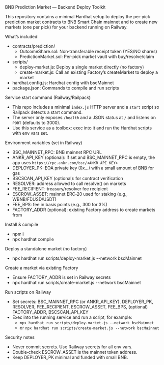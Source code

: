 BNB Prediction Market — Backend Deploy Toolkit

This repository contains a minimal Hardhat setup to deploy the per‑pick prediction market contracts to BNB Smart Chain mainnet and to create new markets (one per pick) for your backend running on Railway.

What’s included
- contracts/prediction/
  - OutcomeShare.sol: Non‑transferable receipt token (YES/NO shares)
  - PredictionMarket.sol: Per‑pick market vault with buy/resolve/claim
- scripts/
  - deploy-market.js: Deploy a single market directly (no factory)
  - create-market.js: Call an existing Factory’s createMarket to deploy a market
- hardhat.config.js: Hardhat config with bscMainnet
- package.json: Commands to compile and run scripts

Service start command (Railway/Railpack)
- This repo includes a minimal `index.js` HTTP server and a `start` script so Railpack detects a start command.
- The server only exposes `/health` and a JSON status at `/` and listens on `PORT` (defaults to 3000).
- Use this service as a toolbox: exec into it and run the Hardhat scripts with env vars set.

Environment variables (set in Railway)
- BSC_MAINNET_RPC: BNB mainnet RPC URL
- ANKR_API_KEY (optional): if set and BSC_MAINNET_RPC is empty, the app uses `https://rpc.ankr.com/bsc/<ANKR_API_KEY>`
- DEPLOYER_PK: EOA private key (0x…) with a small amount of BNB for gas
- BSCSCAN_API_KEY (optional): for contract verification
- RESOLVER: address allowed to call resolve() on markets
- FEE_RECIPIENT: treasury/resolver fee recipient
- ESCROW_ASSET: mainnet ERC‑20 used for staking (e.g., WBNB/FDUSD/USDT)
- FEE_BPS: fee in basis points (e.g., 300 for 3%)
- FACTORY_ADDR (optional): existing Factory address to create markets from

Install & compile
- npm i
- npx hardhat compile

Deploy a standalone market (no factory)
- npx hardhat run scripts/deploy-market.js --network bscMainnet

Create a market via existing Factory
- Ensure FACTORY_ADDR is set in Railway secrets
- npx hardhat run scripts/create-market.js --network bscMainnet

Run scripts on Railway
- Set secrets: BSC_MAINNET_RPC (or ANKR_API_KEY), DEPLOYER_PK, RESOLVER, FEE_RECIPIENT, ESCROW_ASSET, FEE_BPS, (optional) FACTORY_ADDR, BSCSCAN_API_KEY
- Exec into the running service and run a script, for example:
  - `npx hardhat run scripts/deploy-market.js --network bscMainnet`
  - or `npx hardhat run scripts/create-market.js --network bscMainnet`

Security notes
- Never commit secrets. Use Railway secrets for all env vars.
- Double‑check ESCROW_ASSET is the mainnet token address.
- Keep DEPLOYER_PK minimal and funded with small BNB.
